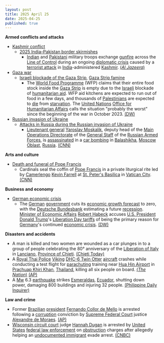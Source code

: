 ```yaml
---
layout: post
title: 2025 April 25
date: 2025-04-25
published: true
---
```



**Armed conflicts and attacks**

* [Kashmir conflict](https://en.wikipedia.org/wiki/Kashmir_conflict "Kashmir conflict")
  + [2025 India–Pakistan border skirmishes](https://en.wikipedia.org/wiki/2025_India%E2%80%93Pakistan_border_skirmishes "2025 India–Pakistan border skirmishes")
    - [Indian](https://en.wikipedia.org/wiki/Indian_Armed_Forces "Indian Armed Forces") and [Pakistani](https://en.wikipedia.org/wiki/Pakistan_Armed_Forces "Pakistan Armed Forces") military troops exchange [gunfire](https://en.wikipedia.org/wiki/Gunshot "Gunshot") across the [Line of Control](https://en.wikipedia.org/wiki/Line_of_Control "Line of Control") during an ongoing [diplomatic crisis](https://en.wikipedia.org/wiki/2025_India%E2%80%93Pakistan_diplomatic_crisis "2025 India–Pakistan diplomatic crisis") caused by a [terrorist attack](https://en.wikipedia.org/wiki/2025_Pahalgam_attack "2025 Pahalgam attack") in [India](https://en.wikipedia.org/wiki/India "India")-administered [Kashmir](https://en.wikipedia.org/wiki/Kashmir "Kashmir"). [(*Al Jazeera*)](https://www.aljazeera.com/amp/news/2025/4/25/india-pakistan-tensions)
* [Gaza war](https://en.wikipedia.org/wiki/Gaza_war "Gaza war")
  + [Israeli blockade of the Gaza Strip](https://en.wikipedia.org/wiki/Israeli_blockade_of_the_Gaza_Strip "Israeli blockade of the Gaza Strip"), [Gaza Strip famine](https://en.wikipedia.org/wiki/Gaza_Strip_famine "Gaza Strip famine")
    - The [World Food Programme](https://en.wikipedia.org/wiki/World_Food_Programme "World Food Programme") (WFP) claims that their entire food stock inside the [Gaza Strip](https://en.wikipedia.org/wiki/Gaza_Strip "Gaza Strip") is empty due to the [Israeli](https://en.wikipedia.org/wiki/Israel "Israel") blockade of [humanitarian aid](https://en.wikipedia.org/wiki/Humanitarian_aid "Humanitarian aid"). WFP aid kitchens are expected to run out of food in a few days, and thousands of [Palestinians](https://en.wikipedia.org/wiki/Palestinians "Palestinians") are expected to [die](https://en.wikipedia.org/wiki/Famine "Famine") from [starvation](https://en.wikipedia.org/wiki/Starvation "Starvation"). The [United Nations](https://en.wikipedia.org/wiki/United_Nations "United Nations") [Office for Humanitarian Affairs](https://en.wikipedia.org/wiki/United_Nations_Office_for_the_Coordination_of_Humanitarian_Affairs "United Nations Office for the Coordination of Humanitarian Affairs") calls the situation "probably the worst" since the beginning of the war in October 2023. [(DW)](https://www.dw.com/en/world-food-programme-warns-of-mass-starvation-in-gaza/a-72356829)
* [Russian invasion of Ukraine](https://en.wikipedia.org/wiki/Russian_invasion_of_Ukraine "Russian invasion of Ukraine")
  + [Attacks in Russia during the Russian invasion of Ukraine](https://en.wikipedia.org/wiki/Attacks_in_Russia_during_the_Russian_invasion_of_Ukraine "Attacks in Russia during the Russian invasion of Ukraine")
    - [Lieutenant general](https://en.wikipedia.org/wiki/Lieutenant_general "Lieutenant general") [Yaroslav Moskalik](https://en.wikipedia.org/wiki/Yaroslav_Moskalik "Yaroslav Moskalik"), deputy head of the [Main Operations Directorate](https://en.wikipedia.org/wiki/Main_Operational_Directorate_of_the_General_Staff_of_the_Russian_Armed_Forces "Main Operational Directorate of the General Staff of the Russian Armed Forces") of the [General Staff](https://en.wikipedia.org/wiki/General_Staff_of_the_Armed_Forces_of_the_Russian_Federation "General Staff of the Armed Forces of the Russian Federation") of the [Russian Armed Forces](https://en.wikipedia.org/wiki/Russian_Armed_Forces "Russian Armed Forces"), is [assassinated](https://en.wikipedia.org/wiki/Assassination "Assassination") in a [car bombing](https://en.wikipedia.org/wiki/Car_bomb "Car bomb") in [Balashikha](https://en.wikipedia.org/wiki/Balashikha "Balashikha"), [Moscow Oblast](https://en.wikipedia.org/wiki/Moscow_Oblast "Moscow Oblast"), [Russia](https://en.wikipedia.org/wiki/Russia "Russia"). [(CNN)](https://www.cnn.com/2025/04/25/europe/russian-military-officer-killed-intl/index.html)

**Arts and culture**

* [Death and funeral of Pope Francis](https://en.wikipedia.org/wiki/Death_and_funeral_of_Pope_Francis "Death and funeral of Pope Francis")
  + Cardinals seal the coffin of [Pope Francis](https://en.wikipedia.org/wiki/Pope_Francis "Pope Francis") in a private liturgical rite led by [Camerlengo](https://en.wikipedia.org/wiki/Camerlengo_of_the_Holy_Roman_Church "Camerlengo of the Holy Roman Church") [Kevin Farrell](https://en.wikipedia.org/wiki/Kevin_Farrell "Kevin Farrell") at [St. Peter's Basilica](https://en.wikipedia.org/wiki/St._Peter%27s_Basilica "St. Peter's Basilica") in [Vatican City](https://en.wikipedia.org/wiki/Vatican_City "Vatican City"). [(CNN)](https://edition.cnn.com/2025/04/25/europe/pope-francis-coffin-close-vatican-intl/index.html)

**Business and economy**

* [German economic crisis](https://en.wikipedia.org/wiki/German_economic_crisis_%282022%E2%80%93present%29 "German economic crisis (2022–present)")
  + The [German](https://en.wikipedia.org/wiki/Germany "Germany") [government](https://en.wikipedia.org/wiki/Federal_Government_of_Germany "Federal Government of Germany") cuts its [economic growth forecast](https://en.wikipedia.org/wiki/Economic_growth "Economic growth") to zero, with the [Deutsche Bundesbank](https://en.wikipedia.org/wiki/Deutsche_Bundesbank "Deutsche Bundesbank") estimating a future [recession](https://en.wikipedia.org/wiki/Recession "Recession"). [Minister of Economic Affairs](https://en.wikipedia.org/wiki/Federal_Ministry_for_Economic_Affairs_and_Climate_Action "Federal Ministry for Economic Affairs and Climate Action") [Robert Habeck](https://en.wikipedia.org/wiki/Robert_Habeck "Robert Habeck") accuses [U.S. President](https://en.wikipedia.org/wiki/U.S._President "U.S. President") [Donald Trump](https://en.wikipedia.org/wiki/Donald_Trump "Donald Trump")'s [Liberation Day tariffs](https://en.wikipedia.org/wiki/Liberation_Day_tariffs "Liberation Day tariffs") of being the primary reason for [Germany](https://en.wikipedia.org/wiki/Germany "Germany")'s continued [economic crisis](https://en.wikipedia.org/wiki/Financial_crisis "Financial crisis"). [(DW)](https://www.dw.com/en/germany-expects-zero-growth-in-2025-blames-trump-tariffs/a-72338707)

**Disasters and accidents**

* A man is killed and two women are wounded as a car plunges in to a group of people celebrating the 80° anniversary of the [Liberation of Italy](https://en.wikipedia.org/wiki/Italian_campaign_%28World_War_II%29 "Italian campaign (World War II)") in [Lanciano](https://en.wikipedia.org/wiki/Lanciano "Lanciano"), [Province of Chieti](https://en.wikipedia.org/wiki/Province_of_Chieti "Province of Chieti"). [(Chieti Today)](https://www.chietitoday.it/cronaca/incidente-stradale/tragedia-lanciano-auto-piomba-corteo-25-aprile-morto-uomo-81-anni.html)
* A [Royal Thai Police](https://en.wikipedia.org/wiki/Royal_Thai_Police "Royal Thai Police") [Viking](https://en.wikipedia.org/wiki/Viking_Air "Viking Air") [DHC-6 Twin Otter](https://en.wikipedia.org/wiki/De_Havilland_Canada_DHC-6_Twin_Otter "De Havilland Canada DHC-6 Twin Otter") [aircraft](https://en.wikipedia.org/wiki/Police_aviation "Police aviation") crashes while conducting a test flight for [parachuting](https://en.wikipedia.org/wiki/Parachuting "Parachuting") training near [Hua Hin Airport](https://en.wikipedia.org/wiki/Hua_Hin_Airport "Hua Hin Airport") in [Prachuap Khiri Khan](https://en.wikipedia.org/wiki/Prachuap_Khiri_Khan "Prachuap Khiri Khan"), [Thailand](https://en.wikipedia.org/wiki/Thailand "Thailand"), killing all six people on board. [(*The Nation*)](https://www.nationthailand.com/news/general/40049239) [(AP)](https://apnews.com/article/thailand-police-plane-crash-hua-hin-28d0337255c5b87d51f7e7727f57b125)
* A [Mw](https://en.wikipedia.org/wiki/Richter_scale "Richter scale") 6.3 [earthquake](https://en.wikipedia.org/wiki/Earthquake "Earthquake") strikes [Esmeraldas](https://en.wikipedia.org/wiki/Esmeraldas%2C_Ecuador "Esmeraldas, Ecuador"), [Ecuador](https://en.wikipedia.org/wiki/Ecuador "Ecuador"), shutting down power, damaging 800 buildings and injuring 32 people. [(Philippine Daily Inquirer)](https://globalnation.inquirer.net/274464/6-3-ecuador-quake-hundreds-of-buildings-damaged-dozens-injured)

**Law and crime**

* Former [Brazilian](https://en.wikipedia.org/wiki/Brazil "Brazil") [president](https://en.wikipedia.org/wiki/President_of_Brazil "President of Brazil") [Fernando Collor de Mello](https://en.wikipedia.org/wiki/Fernando_Collor_de_Mello "Fernando Collor de Mello") is arrested following a [corruption](https://en.wikipedia.org/wiki/Corruption "Corruption") conviction by [Supreme Federal Court](https://en.wikipedia.org/wiki/Supreme_Federal_Court "Supreme Federal Court") justice [Alexandre de Moraes](https://en.wikipedia.org/wiki/Alexandre_de_Moraes "Alexandre de Moraes"). [(AP)](https://apnews.com/article/brazil-fernando-collor-former-president-corruption-prison-04c4c04d633c7a02aadd086e2fcaf734)
* [Wisconsin circuit court](https://en.wikipedia.org/wiki/Wisconsin_circuit_courts "Wisconsin circuit courts") judge [Hannah Dugan](https://en.wikipedia.org/wiki/Hannah_Dugan "Hannah Dugan") is arrested by [United States](https://en.wikipedia.org/wiki/United_States "United States") [federal law enforcement](https://en.wikipedia.org/wiki/Federal_law_enforcement_in_the_United_States "Federal law enforcement in the United States") on [obstruction](https://en.wikipedia.org/wiki/Obstruction_of_justice "Obstruction of justice") charges after allegedly helping an [undocumented immigrant](https://en.wikipedia.org/wiki/Illegal_immigration_to_the_United_States "Illegal immigration to the United States") evade arrest. [(CNBC)](https://www.cnbc.com/2025/04/25/fbi-arrest-judge-hannah-dugan-milwaukee.html)
